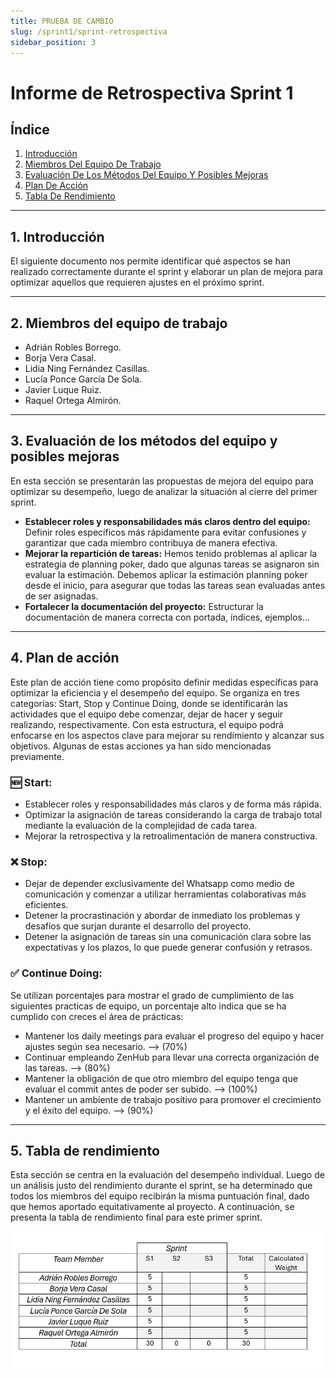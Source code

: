 ```yaml
---
title: PRUEBA DE CAMBIO
slug: /sprint1/sprint-retrospectiva
sidebar_position: 3
---
```


# Informe de Retrospectiva Sprint 1 

## Índice

1. [Introducción](#1-introducción)
2. [Miembros Del Equipo De Trabajo](#2-miembros-del-equipo-de-trabajo)
3. [Evaluación De Los Métodos Del Equipo Y Posibles Mejoras](#3-evaluación-de-los-métodos-del-equipo-y-posibles-mejoras)
4. [Plan De Acción](#4-plan-de-acción)
5. [Tabla De Rendimiento](#5-tabla-de-rendimiento)

---

## **1. Introducción**
El siguiente documento nos permite identificar qué aspectos se han realizado correctamente durante el sprint y elaborar un plan de mejora para optimizar aquellos que requieren ajustes en el próximo sprint.

---

## **2. Miembros del equipo de trabajo**
- Adrián Robles Borrego.
- Borja Vera Casal.
- Lidia Ning Fernández Casillas.
- Lucía Ponce García De Sola.
- Javier Luque Ruiz.
- Raquel Ortega Almirón.

---

## **3. Evaluación de los métodos del equipo y posibles mejoras**
En esta sección se presentarán las propuestas de mejora del equipo para optimizar su desempeño, luego de analizar la situación al cierre del primer sprint.
- **Establecer roles y responsabilidades más claros dentro del equipo:** Definir roles específicos más rápidamente para evitar confusiones y garantizar que cada miembro contribuya de manera efectiva.
- **Mejorar la repartición de tareas:** Hemos tenido problemas al aplicar la estrategia de planning poker, dado que algunas tareas se asignaron sin evaluar la estimación. Debemos aplicar la estimación planning poker desde el inicio, para asegurar que todas las tareas sean evaluadas antes de ser asignadas.
- **Fortalecer la documentación del proyecto:** Estructurar la documentación de manera correcta con portada, índices, ejemplos...

---

## **4. Plan de acción**
Este plan de acción tiene como propósito definir medidas específicas para optimizar la eficiencia y el desempeño del equipo. Se organiza en tres categorías: Start, Stop y Continue Doing, donde se identificarán las actividades que el equipo debe comenzar, dejar de hacer y seguir realizando, respectivamente. Con esta estructura, el equipo podrá enfocarse en los aspectos clave para mejorar su rendimiento y alcanzar sus objetivos. Algunas de estas acciones ya han sido mencionadas previamente.

### 🆕 Start:
- Establecer roles y responsabilidades más claros y de forma más rápida.
- Optimizar la asignación de tareas considerando la carga de trabajo total mediante la evaluación de la complejidad de cada tarea.
- Mejorar la retrospectiva y la retroalimentación de manera constructiva.

### ❌ Stop:
- Dejar de depender exclusivamente del Whatsapp como medio de comunicación y comenzar a utilizar herramientas colaborativas más eficientes.
- Detener la procrastinación y abordar de inmediato los problemas y desafíos que surjan durante el desarrollo del proyecto.
- Detener la asignación de tareas sin una comunicación clara sobre las expectativas y los plazos, lo que puede generar confusión y retrasos.

### ✅ Continue Doing: 
Se utilizan porcentajes para mostrar el grado de cumplimiento de las siguientes practicas de equipo, un porcentaje alto indica que se ha cumplido con creces el área de prácticas: 
- Mantener los daily meetings para evaluar el progreso del equipo y hacer ajustes según sea necesario. --> (70%)
- Continuar empleando ZenHub para llevar una correcta organización de las tareas. --> (80%)
- Mantener la obligación de que otro miembro del equipo tenga que evaluar el commit antes de poder ser subido. --> (100%)
- Mantener un ambiente de trabajo positivo para promover el crecimiento y el éxito del equipo. --> (90%)

---

## **5. Tabla de rendimiento**
Esta sección se centra en la evaluación del desempeño individual. Luego de un análisis justo del rendimiento durante el sprint, se ha determinado que todos los miembros del equipo recibirán la misma puntuación final, dado que hemos aportado equitativamente al proyecto. A continuación, se presenta la tabla de rendimiento final para este primer sprint.

![Tabla de rendimiento de cada desarrollador](../../static/img/Tabla_rendimiento.png) 